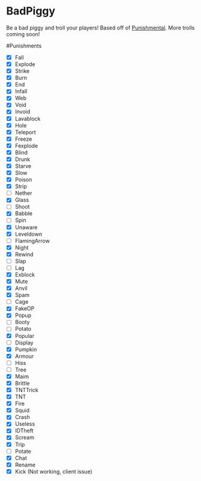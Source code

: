 # BadPiggy
Be a bad piggy and troll your players! Based off of [Punishmental](http://dev.bukkit.org/bukkit-plugins/punishmental/). More trolls coming soon!

#Punishments
- [x] Fall
- [x] Explode 
- [X] Strike
- [x] Burn
- [x] End
- [x] Infall
- [X] Web
- [x] Void
- [X] Invoid
- [X] Lavablock
- [X] Hole
- [x] Teleport
- [X] Freeze
- [X] Fexplode
- [X] Blind
- [x] Drunk
- [x] Starve
- [x] Slow
- [x] Poison
- [X] Strip
- [ ] Nether
- [x] Glass
- [ ] Shoot
- [x] Babble
- [ ] Spin
- [x] Unaware
- [X] Leveldown
- [ ] FlamingArrow
- [x] Night
- [x] Rewind
- [ ] Slap
- [ ] Lag
- [X] Exblock
- [X] Mute
- [x] Anvil
- [x] Spam
- [ ] Cage
- [x] FakeOP
- [x] Popup
- [ ] Booty
- [ ] Potato
- [X] Popular
- [ ] Display
- [x] Pumpkin
- [X] Armour 
- [ ] Hiss
- [ ] Tree
- [X] Maim
- [x] Brittle
- [x] TNTTrick 
- [x] TNT
- [x] Fire
- [x] Squid
- [x] Crash
- [X] Useless
- [x] IDTheft
- [X] Scream 
- [x] Trip
- [ ] Potate
- [x] Chat
- [x] Rename
- [x] Kick (Not working, client issue)
